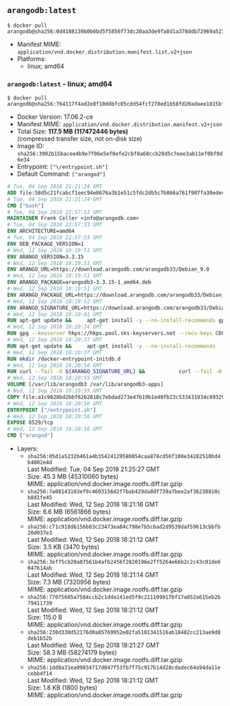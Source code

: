 ## `arangodb:latest`

```console
$ docker pull arangodb@sha256:0d4188139b0b6bd5f5856f73dc20aa3de9fa8d1a378ddb72969a523abdf9068b
```

-	Manifest MIME: `application/vnd.docker.distribution.manifest.list.v2+json`
-	Platforms:
	-	linux; amd64

### `arangodb:latest` - linux; amd64

```console
$ docker pull arangodb@sha256:764117f4ad2e8f10ddbfc05cdd54fcf270ed1b58fd20adaee1815bfb5166a2ae
```

-	Docker Version: 17.06.2-ce
-	Manifest MIME: `application/vnd.docker.distribution.manifest.v2+json`
-	Total Size: **117.5 MB (117472446 bytes)**  
	(compressed transfer size, not on-disk size)
-	Image ID: `sha256:3902b15bacee4b9e7f06e5ef0efe2cbf8a68ccb28d5c7eee3ab11ef0bf9d6e34`
-	Entrypoint: `["\/entrypoint.sh"]`
-	Default Command: `["arangod"]`

```dockerfile
# Tue, 04 Sep 2018 21:21:24 GMT
ADD file:58d5c21fcabcf1eec94e8676a3b1e51c5fdc2db5c7b866a761f907fa30ede4d8 in / 
# Tue, 04 Sep 2018 21:21:24 GMT
CMD ["bash"]
# Tue, 04 Sep 2018 22:57:53 GMT
MAINTAINER Frank Celler <info@arangodb.com>
# Tue, 04 Sep 2018 22:57:53 GMT
ENV ARCHITECTURE=amd64
# Tue, 04 Sep 2018 22:57:53 GMT
ENV DEB_PACKAGE_VERSION=1
# Wed, 12 Sep 2018 18:19:51 GMT
ENV ARANGO_VERSION=3.3.15
# Wed, 12 Sep 2018 18:19:51 GMT
ENV ARANGO_URL=https://download.arangodb.com/arangodb33/Debian_9.0
# Wed, 12 Sep 2018 18:19:51 GMT
ENV ARANGO_PACKAGE=arangodb3-3.3.15-1_amd64.deb
# Wed, 12 Sep 2018 18:19:51 GMT
ENV ARANGO_PACKAGE_URL=https://download.arangodb.com/arangodb33/Debian_9.0/amd64/arangodb3-3.3.15-1_amd64.deb
# Wed, 12 Sep 2018 18:19:52 GMT
ENV ARANGO_SIGNATURE_URL=https://download.arangodb.com/arangodb33/Debian_9.0/amd64/arangodb3-3.3.15-1_amd64.deb.asc
# Wed, 12 Sep 2018 18:20:01 GMT
RUN apt-get update &&     apt-get install -y --no-install-recommends gpg dirmngr     &&     rm -rf /var/lib/apt/lists/*
# Wed, 12 Sep 2018 18:20:24 GMT
RUN gpg --keyserver hkps://hkps.pool.sks-keyservers.net --recv-keys CD8CB0F1E0AD5B52E93F41E7EA93F5E56E751E9B
# Wed, 12 Sep 2018 18:20:37 GMT
RUN apt-get update &&     apt-get install -y --no-install-recommends         libjemalloc1         ca-certificates         pwgen         curl     &&     rm -rf /var/lib/apt/lists/*
# Wed, 12 Sep 2018 18:20:37 GMT
RUN mkdir /docker-entrypoint-initdb.d
# Wed, 12 Sep 2018 18:20:54 GMT
RUN curl --fail -O ${ARANGO_SIGNATURE_URL} &&           curl --fail -O ${ARANGO_PACKAGE_URL} &&             gpg --verify ${ARANGO_PACKAGE}.asc &&     (echo arangodb3 arangodb3/password password test | debconf-set-selections) &&     (echo arangodb3 arangodb3/password_again password test | debconf-set-selections) &&     DEBIAN_FRONTEND="noninteractive" dpkg -i ${ARANGO_PACKAGE} &&     rm -rf /var/lib/arangodb3/* &&     sed -ri         -e 's!127\.0\.0\.1!0.0.0.0!g'         -e 's!^(file\s*=).*!\1 -!'         -e 's!^\s*uid\s*=.*!!'         /etc/arangodb3/arangod.conf     && chgrp 0 /var/lib/arangodb3 /var/lib/arangodb3-apps     && chmod 775 /var/lib/arangodb3 /var/lib/arangodb3-apps     &&     rm -f ${ARANGO_PACKAGE}*
# Wed, 12 Sep 2018 18:20:55 GMT
VOLUME [/var/lib/arangodb3 /var/lib/arangodb3-apps]
# Wed, 12 Sep 2018 18:20:55 GMT
COPY file:a1c9828bd2bbf6262810c7ebdad273e47b19b1e40fb23c533431934c89329a8f in /entrypoint.sh 
# Wed, 12 Sep 2018 18:20:56 GMT
ENTRYPOINT ["/entrypoint.sh"]
# Wed, 12 Sep 2018 18:20:56 GMT
EXPOSE 8529/tcp
# Wed, 12 Sep 2018 18:20:56 GMT
CMD ["arangod"]
```

-	Layers:
	-	`sha256:05d1a5232b461a4b35424129580054caa878cd56f100e34282510bd4b4082e4d`  
		Last Modified: Tue, 04 Sep 2018 21:25:27 GMT  
		Size: 45.3 MB (45310060 bytes)  
		MIME: application/vnd.docker.image.rootfs.diff.tar.gzip
	-	`sha256:7a08143103ef9c4603156d2f7bab429da8df739a7bee2af36238810cb8d1fe45`  
		Last Modified: Wed, 12 Sep 2018 18:21:16 GMT  
		Size: 6.6 MB (6561866 bytes)  
		MIME: application/vnd.docker.image.rootfs.diff.tar.gzip
	-	`sha256:c71c918d6156b83c23473ea84c798e7b5c6ad2d9539daf59613cbbfb20d037e3`  
		Last Modified: Wed, 12 Sep 2018 18:21:12 GMT  
		Size: 3.5 KB (3470 bytes)  
		MIME: application/vnd.docker.image.rootfs.diff.tar.gzip
	-	`sha256:3ef75cb20a07561b4afb2456f2820196e2ff5264e66b2c2c43c01de6047614ab`  
		Last Modified: Wed, 12 Sep 2018 18:21:14 GMT  
		Size: 7.3 MB (7320956 bytes)  
		MIME: application/vnd.docker.image.rootfs.diff.tar.gzip
	-	`sha256:77075685a7584ccb2c1dda141ed5f9c211109917bf17a052a615eb2b79411739`  
		Last Modified: Wed, 12 Sep 2018 18:21:12 GMT  
		Size: 115.0 B  
		MIME: application/vnd.docker.image.rootfs.diff.tar.gzip
	-	`sha256:238d330d52176d0a85769952e02fa5101341516ab18482cc213ae9d8deb1b52b`  
		Last Modified: Wed, 12 Sep 2018 18:21:27 GMT  
		Size: 58.3 MB (58274179 bytes)  
		MIME: application/vnd.docker.image.rootfs.diff.tar.gzip
	-	`sha256:1dd8a31ea09834717d047f53fb7f75c917b14d28cdadec64a94da11ecebb4f14`  
		Last Modified: Wed, 12 Sep 2018 18:21:12 GMT  
		Size: 1.8 KB (1800 bytes)  
		MIME: application/vnd.docker.image.rootfs.diff.tar.gzip
